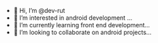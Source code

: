 - 👋 Hi, I’m @dev-rut
- 👀 I’m interested in android development ...
- 🌱 I’m currently learning front end development...
- 💞️ I’m looking to collaborate on android projects...
 

<!---
dev-rut/dev-rut is a ✨ special ✨ repository because its `README.md` (this file) appears on your GitHub profile.
You can click the Preview link to take a look at your changes.
--->
